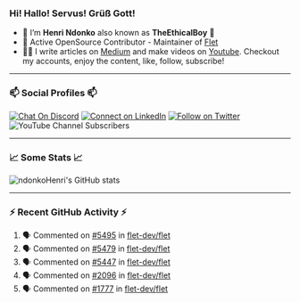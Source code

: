 ### Hi! Hallo! Servus! Grüß Gott!

- 🙂  I’m **Henri Ndonko** also known as **TheEthicalBoy** 👾
- 🚀  Active OpenSource Contributor - Maintainer of [Flet](https://github.com/flet-dev/flet) 
- 👨‍🏫  I write articles on [Medium](https://ndonkohenri.medium.com/) and make videos on [Youtube](https://youtube.com/@ndonkoHenri). Checkout my accounts, enjoy the content, like, follow, subscribe!

---

### 📫 Social Profiles 📫

[![Chat On Discord](https://img.shields.io/badge/--discord?label=Username=the_ethical_boy&logo=Discord&style=social)](https://github.com/ndonkoHenri) 
[![Connect on LinkedIn](https://img.shields.io/badge/--linkedin?label=LinkedIn&logo=LinkedIn&style=social)](https://www.linkedin.com/in/ndonkohenri) 
[![Follow on Twitter](https://img.shields.io/badge/--twitter?label=Twitter&logo=Twitter&style=social)](https://twitter.com/ndonkoHenri)
![YouTube Channel Subscribers](https://img.shields.io/youtube/channel/subscribers/UC2j9sVx0O7M8CebjMtyCuNQ?style=social&label=Youtube&link=https%3A%2F%2Fyoutube.com%2F%40ndonkoHenri)

---

### 📈 Some Stats 📈

<!-- <a href="https://github.com/ndonkoHenri">
<img src="https://github.com/ndonkoHenri/github-stats/blob/master/generated/overview.svg#gh-dark-mode-only" />
<img src="https://github.com/ndonkoHenri/github-stats/blob/master/generated/languages.svg#gh-dark-mode-only" />
<img src="https://github.com/ndonkoHenri/github-stats/blob/master/generated/overview.svg#gh-light-mode-only" />
<img src="https://github.com/ndonkoHenri/github-stats/blob/master/generated/languages.svg#gh-light-mode-only" />
</a> -->

<!-- ![ndonkoHenri's GitHub stats](https://github-readme-stats.vercel.app/api?username=ndonkoHenri&show_icons=true) -->

![ndonkoHenri's GitHub stats](https://github-readme-stats.vercel.app/api?username=ndonkoHenri&theme=tokyonight&show_icons=true&title_color=fff&text_color=fff)

<!-- [![Top Langs](https://github-readme-stats.vercel.app/api/top-langs/?username=ndonkoHenri)](https://github.com/ndonkoHenri/github-readme-stats) -->

---

### :zap: Recent GitHub Activity :zap:

<!--START_SECTION:activity-->
1. 🗣 Commented on [#5495](https://github.com/flet-dev/flet/issues/5495#issuecomment-3136721458) in [flet-dev/flet](https://github.com/flet-dev/flet)
2. 🗣 Commented on [#5479](https://github.com/flet-dev/flet/pull/5479#issuecomment-3134824168) in [flet-dev/flet](https://github.com/flet-dev/flet)
3. 🗣 Commented on [#5447](https://github.com/flet-dev/flet/issues/5447#issuecomment-3134240174) in [flet-dev/flet](https://github.com/flet-dev/flet)
4. 🗣 Commented on [#2096](https://github.com/flet-dev/flet/issues/2096#issuecomment-3134214405) in [flet-dev/flet](https://github.com/flet-dev/flet)
5. 🗣 Commented on [#1777](https://github.com/flet-dev/flet/issues/1777#issuecomment-3134191168) in [flet-dev/flet](https://github.com/flet-dev/flet)
<!--END_SECTION:activity-->
